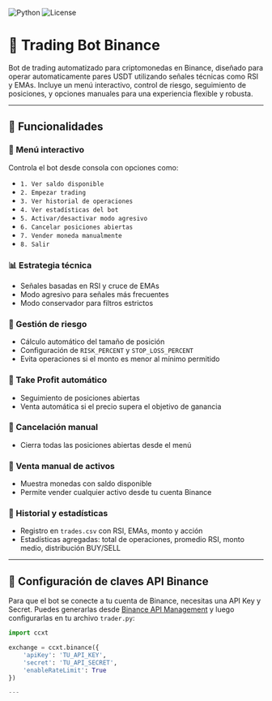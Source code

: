 
![Python](https://img.shields.io/badge/Python-3.10-blue)
![License](https://img.shields.io/badge/License-MIT-green)

# 🤖 Trading Bot Binance

Bot de trading automatizado para criptomonedas en Binance, diseñado para operar automaticamente pares USDT utilizando señales técnicas como RSI y EMAs. Incluye un menú interactivo, control de riesgo, seguimiento de posiciones, y opciones manuales para una experiencia flexible y robusta.

---

## 🚀 Funcionalidades

### 🧠 Menú interactivo
Controla el bot desde consola con opciones como:

- `1. Ver saldo disponible`  
- `2. Empezar trading`  
- `3. Ver historial de operaciones`  
- `4. Ver estadísticas del bot`  
- `5. Activar/desactivar modo agresivo`  
- `6. Cancelar posiciones abiertas`  
- `7. Vender moneda manualmente`  
- `8. Salir`

### 📊 Estrategia técnica
- Señales basadas en RSI y cruce de EMAs
- Modo agresivo para señales más frecuentes
- Modo conservador para filtros estrictos

### 💼 Gestión de riesgo
- Cálculo automático del tamaño de posición
- Configuración de `RISK_PERCENT` y `STOP_LOSS_PERCENT`
- Evita operaciones si el monto es menor al mínimo permitido

### 🎯 Take Profit automático
- Seguimiento de posiciones abiertas
- Venta automática si el precio supera el objetivo de ganancia

### 🛑 Cancelación manual
- Cierra todas las posiciones abiertas desde el menú

### 🛒 Venta manual de activos
- Muestra monedas con saldo disponible
- Permite vender cualquier activo desde tu cuenta Binance

### 📄 Historial y estadísticas
- Registro en `trades.csv` con RSI, EMAs, monto y acción
- Estadísticas agregadas: total de operaciones, promedio RSI, monto medio, distribución BUY/SELL

---

## 🔐 Configuración de claves API Binance

Para que el bot se conecte a tu cuenta de Binance, necesitas una API Key y Secret. Puedes generarlas desde [Binance API Management](https://www.binance.com/es/my/settings/api-management) y luego configurarlas en tu archivo `trader.py`:


```python
import ccxt

exchange = ccxt.binance({
    'apiKey': 'TU_API_KEY',
    'secret': 'TU_API_SECRET',
    'enableRateLimit': True
})

---
